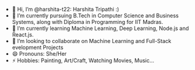 - 👋 Hi, I’m @harshita-t22: Harshita Tripathi :) 
- 👀 I’m currently pursuing B.Tech in Computer Science and Business Systems, along with Diploma in Programming for IIT Madras.
- 🌱 I’m currently learning Machine Learning, Deep Learning, Node.js and React.js.
- 💞️ I’m looking to collaborate on Machine Learning and Full-Stack evelopment Projects
- 😄 Pronouns: She/Her
- ⚡ Hobbies: Painting, Art/Craft, Watching Movies, Music...

<!---
harshita-t22/harshita-t22 is a ✨ special ✨ repository because its `README.md` (this file) appears on your GitHub profile.
You can click the Preview link to take a look at your changes.
--->
